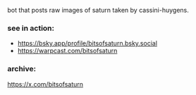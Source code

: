 bot that posts raw images of saturn taken by cassini-huygens.

### see in action:
- https://bsky.app/profile/bitsofsaturn.bsky.social
- https://warpcast.com/bitsofsaturn

### archive:
https://x.com/bitsofsaturn
